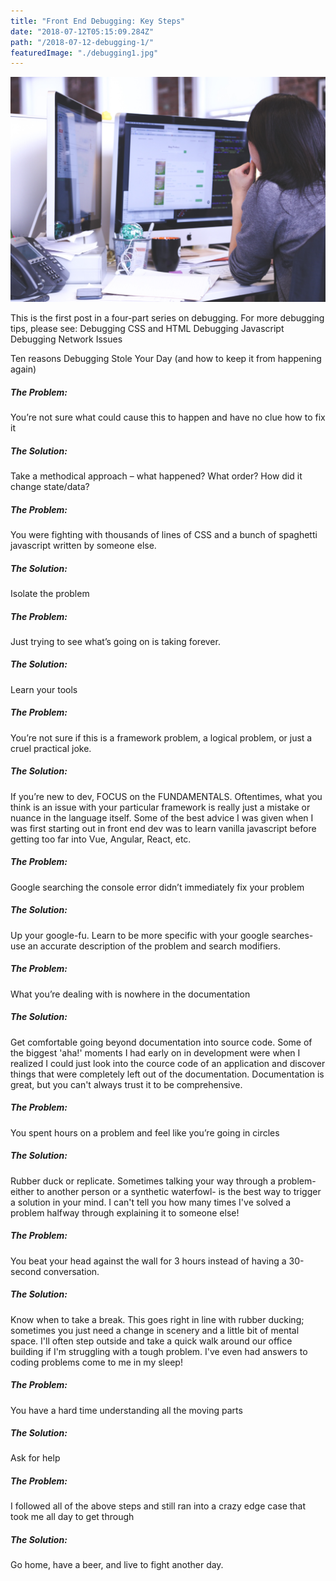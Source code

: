 ```yaml
---
title: "Front End Debugging: Key Steps"
date: "2018-07-12T05:15:09.284Z"
path: "/2018-07-12-debugging-1/"
featuredImage: "./debugging1.jpg"
---
```

![Debugging](./debugging1.jpg)

This is the first post in a four-part series on debugging. For more debugging tips, please see:
Debugging CSS and HTML
Debugging Javascript
Debugging Network Issues

Ten reasons Debugging Stole Your Day (and how to keep it from happening again)


##### The Problem:
You’re not sure what could cause this to happen and have no clue how to fix it
##### The Solution:
Take a methodical approach – what happened? What order? How did it change state/data?

##### The Problem:
You were fighting with thousands of lines of CSS and a bunch of spaghetti javascript written by someone else.
##### The Solution:
Isolate the problem

##### The Problem:
Just trying to see what’s going on is taking forever.
##### The Solution:
Learn your tools

##### The Problem:
You’re not sure if this is a framework problem, a logical problem, or just a cruel practical joke.
##### The Solution:
If you’re new to dev, FOCUS on the FUNDAMENTALS. Oftentimes, what you think is an issue with your particular framework is really just a mistake or nuance in the language itself. Some of the best advice I was given when I was first starting out in front end dev was to learn vanilla javascript before getting too far into Vue, Angular, React, etc.

##### The Problem:
Google searching the console error didn’t immediately fix your problem
##### The Solution:
Up your google-fu. Learn to be more specific with your google searches- use an accurate description of the problem and search modifiers.

##### The Problem:
What you’re dealing with is nowhere in the documentation
##### The Solution:
Get comfortable going beyond documentation into source code. Some of the biggest 'aha!' moments I had early on in development were when I realized I could just look into the cource code of an application and discover things that were completely left out of the documentation. Documentation is great, but you can't always trust it to be comprehensive.

##### The Problem:
You spent hours on a problem and feel like you’re going in circles
##### The Solution:
Rubber duck or replicate. Sometimes talking your way through a problem- either to another person or a synthetic waterfowl- is the best way to trigger a solution in your mind. I can't tell you how many times I've solved a problem halfway through explaining it to someone else!

##### The Problem:
You beat your head against the wall for 3 hours instead of having a 30-second conversation.
##### The Solution:
Know when to take a break. This goes right in line with rubber ducking; sometimes you just need a change in scenery and a little bit of mental space. I'll often step outside and take a quick walk around our office building if I'm struggling with a tough problem. I've even had answers to coding problems come to me in my sleep!

##### The Problem:
You have a hard time understanding all the moving parts
##### The Solution:
Ask for help

##### The Problem:
I followed all of the above steps and still ran into a crazy edge case that took me all day to get through
##### The Solution:
Go home, have a beer, and live to fight another day.
